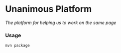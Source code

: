 # Unanimous Platform
*The platform for helping us to work on the same page*

### Usage
```bash
mvn package
```
